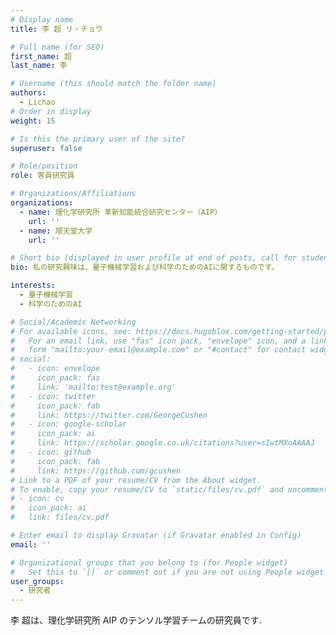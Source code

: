 ```yaml
---
# Display name
title: 李 超 リ・チョウ

# Full name (for SEO)
first_name: 超
last_name: 李

# Username (this should match the folder name)
authors:
  - Lichao
# Order in display
weight: 15

# Is this the primary user of the site?
superuser: false

# Role/position
role: 客員研究員

# Organizations/Affiliations
organizations:
  - name: 理化学研究所 革新知能統合研究センター（AIP）
    url: ''
  - name: 順天堂大学
    url: ''

# Short bio (displayed in user profile at end of posts, call for students is OK)
bio: 私の研究興味は、量子機械学習および科学のためのAIに関するものです。

interests:
  - 量子機械学習
  - 科学のためのAI

# Social/Academic Networking
# For available icons, see: https://docs.hugoblox.com/getting-started/page-builder/#icons
#   For an email link, use "fas" icon pack, "envelope" icon, and a link in the
#   form "mailto:your-email@example.com" or "#contact" for contact widget.
# social:
#   - icon: envelope
#     icon_pack: fas
#     link: 'mailto:test@example.org'
#   - icon: twitter
#     icon_pack: fab
#     link: https://twitter.com/GeorgeCushen
#   - icon: google-scholar
#     icon_pack: ai
#     link: https://scholar.google.co.uk/citations?user=sIwtMXoAAAAJ
#   - icon: github
#     icon_pack: fab
#     link: https://github.com/gcushen
# Link to a PDF of your resume/CV from the About widget.
# To enable, copy your resume/CV to `static/files/cv.pdf` and uncomment the lines below.
# - icon: cv
#   icon_pack: ai
#   link: files/cv.pdf

# Enter email to display Gravatar (if Gravatar enabled in Config)
email: ''

# Organizational groups that you belong to (for People widget)
#   Set this to `[]` or comment out if you are not using People widget.
user_groups:
  - 研究者
---
```


李 超は、理化学研究所 AIP のテンソル学習チームの研究員です.
